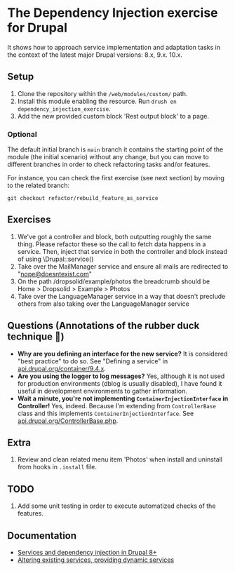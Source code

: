# The Dependency Injection exercise for Drupal
It shows how to approach service implementation and adaptation tasks in the context of the latest major Drupal versions: 8.x, 9.x. 10.x.

## Setup

1. Clone the repository within the `/web/modules/custom/` path.
1. Install this module enabling the resource. Run `drush en dependency_injection_exercise`.
1. Add the new provided custom block 'Rest output block' to a page.

### Optional

The default initial branch is `main` branch it contains the starting point of the module (the initial scenario) without any change, but you can move to different branches in order to check refactoring tasks and/or features.

For instance, you can check the first exercise (see next section) by moving to the related branch: 
```
git checkout refactor/rebuild_feature_as_service
```

## Exercises

1. We've got a controller and block, both outputting roughly the same thing. Please refactor these so the call to fetch data happens in a service. Then, inject that service in both the controller and block instead of using \Drupal::service()
1. Take over the MailManager service and ensure all mails are redirected to "nope@doesntexist.com"
1. On the path /dropsolid/example/photos the breadcrumb should be Home > Dropsolid > Example > Photos
1. Take over the LanguageManager service in a way that doesn't preclude others from also taking over the LanguageManager service

## Questions (Annotations of the rubber duck technique 🐤)

* **Why are you defining an interface for the new service?** It is considered "best practice" to do so. See "Defining a service" in [api.drupal.org/container/9.4.x](https://api.drupal.org/api/drupal/core%21core.api.php/group/container/9.4.x).  
* **Are you using the logger to log messages?** Yes, although it is not used for production environments (dblog is usually disabled), I have found it useful in development environments to gather information.  
* **Wait a minute, you're not implementing `ContainerInjectionInterface` in Controller!** Yes, indeed. Because I'm extending from `ControllerBase` class and this implements `ContainerInjectionInterface`. See [api.drupal.org/ControllerBase.php](https://api.drupal.org/api/drupal/core%21lib%21Drupal%21Core%21Controller%21ControllerBase.php/10).  

## Extra

1. Review and clean related menu item 'Photos' when install and uninstall from hooks in `.install` file.

## TODO

1. Add some unit testing in order to execute automatized checks of the features.

## Documentation

- [Services and dependency injection in Drupal 8+](https://www.drupal.org/docs/drupal-apis/services-and-dependency-injection/services-and-dependency-injection-in-drupal-8)
- [Altering existing services, providing dynamic services](https://www.drupal.org/docs/drupal-apis/services-and-dependency-injection/altering-existing-services-providing-dynamic-services)
